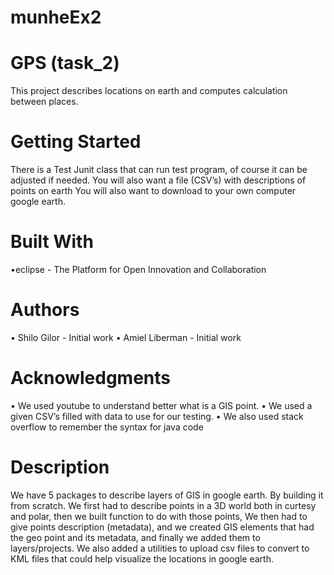 # munheEx2

# GPS  (task_2)


This project describes locations on earth and computes calculation between places.


# Getting Started

There is a Test Junit class that can run test program, of course it can be adjusted if needed.
You will also want a file (CSV’s) with descriptions of points on earth
You will also want to download to your own computer google earth.


# Built With


•eclipse - The Platform for Open Innovation and Collaboration

# Authors

•	Shilo Gilor - Initial work 
•	Amiel Liberman - Initial work 

# Acknowledgments

•	We used youtube to understand better what is a GIS point.
•	We used a given CSV’s filled with data to use for our testing.
•	We also used stack overflow to remember the syntax for java code

# Description 

We have 5 packages to describe layers of GIS in google earth. By building it from scratch. We first had to describe points in a 3D world both in curtesy and polar, then we built function to do with those points, We then had to give points description (metadata), and we created GIS elements that had the geo point and its metadata, and finally we added them to layers/projects. 
We also added a utilities to upload csv files to convert to KML files that could help visualize the locations in google earth.

